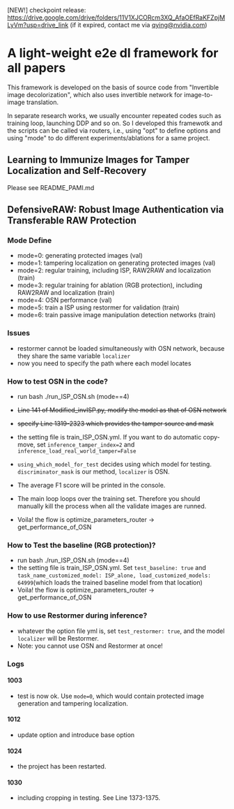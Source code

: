 [NEW!] checkpoint release: https://drive.google.com/drive/folders/11V1XJCORcm3XQ_AfaOEfRaKFZpjMLyVm?usp=drive_link (if it expired, contact me via qying@nvidia.com)

# A light-weight e2e dl framework for all papers

This framework is developed on the basis of source code from "Invertible image decolorization", which also uses invertible network for image-to-image translation.

In separate research works, we usually encounter repeated codes such as training loop, launching DDP and so on. So I developed this framewotk and the scripts can be called via routers, i.e., using "opt" to define options and using "mode" to do different experiments/ablations for a same project.

## Learning to Immunize Images for Tamper Localization and Self-Recovery

Please see README_PAMI.md

## DefensiveRAW: Robust Image Authentication via Transferable RAW Protection

### Mode Define
- mode=0: generating protected images (val)
- mode=1: tampering localization on generating protected images (val)
- mode=2: regular training, including ISP, RAW2RAW and localization (train)
- mode=3: regular training for ablation (RGB protection), including RAW2RAW and localization (train)
- mode=4: OSN performance (val)
- mode=5: train a ISP using restormer for validation (train)
- mode=6: train passive image manipulation detection networks (train)
### Issues
- restormer cannot be loaded simultaneously with OSN network, because they share the same variable ```localizer```
- now you need to specify the path where each model locates

### How to test OSN in the code?

- run bash ./run_ISP_OSN.sh (mode==4)
- ~~Line 141 of Modified_invISP.py, modify the model as that of OSN network~~
- ~~specify Line 1319-2323 which provides the tamper source and mask~~
- the setting file is train_ISP_OSN.yml. If you want to do automatic copy-move, set ```inference_tamper_index=2``` and ```inference_load_real_world_tamper=False```
- ```using_which_model_for_test``` decides using which model for testing. ```discriminator_mask``` is our method, ```localizer``` is OSN.
- The average F1 score will be printed in the console.
- The main loop loops over the training set. Therefore you should manually kill the process when all the validate images are runned.

- Voila! the flow is optimize_parameters_router -> get_performance_of_OSN

### How to Test the baseline (RGB protection)?

- run bash ./run_ISP_OSN.sh (mode==4)
- the setting file is train_ISP_OSN.yml. Set ```test_baseline: true``` and ```task_name_customized_model: ISP_alone, load_customized_models: 64999```(which loads the trained baseline model from that location)
- Voila! the flow is optimize_parameters_router -> get_performance_of_OSN

### How to use Restormer during inference?
- whatever the option file yml is, set ```test_restormer: true```, and the model ```localizer``` will be Restormer. 
- Note: you cannot use OSN and Restormer at once!

### Logs
#### 1003

- test is now ok. Use ```mode=0```, which would contain protected image generation and tampering localization.

#### 1012
- update option and introduce base option

#### 1024
- the project has been restarted.

#### 1030
- including cropping in testing. See Line 1373-1375.

